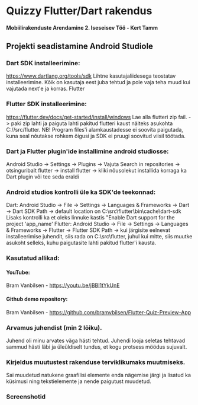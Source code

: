 # Quizzy Flutter/Dart rakendus

#### Mobiilirakenduste Arendamine 2. Iseseisev Töö - Kert Tamm

## Projekti seadistamine Android Studiole

### Dart SDK installeerimine:
https://www.dartlang.org/tools/sdk
Lihtne kasutajaliidesega teostatav installeerimine. Kõik on kasutaja eest juba tehtud ja pole vaja teha muud kui vajutada next'e ja korras.
Flutter

### Flutter SDK installeerimine:
https://flutter.dev/docs/get-started/install/windows
Lae alla flutteri zip fail. -> paki zip lahti ja paiguta lahti pakitud flutteri kaust näiteks asukohta C://src/flutter. 
NB! Program files'i alamkaustadesse ei soovita paigutada, kuna seal nõutakse rohkem õigusi ja SDK ei pruugi soovitud viisil töötada.

### Dart ja Flutter plugin'ide installimine android studiosse:
Android Studio -> Settings -> Plugins -> Vajuta Search in repositories -> otsinguribalt flutter -> install flutter -> kliki nõusolekut installida korraga ka Dart plugin või tee seda eraldi

### Android studios kontrolli üle ka SDK'de teekonnad:
Dart:
Android Studio -> File -> Settings -> Languages & Frameworks -> Dart -> Dart SDK Path -> default location on C:\src\flutter\bin\cache\dart-sdk
Lisaks kontrolli ka et oleks linnuke kastis "Enable Dart support for the project 'app_name'
Flutter:
Android Studio -> File -> Settings -> Languages & Frameworks -> Flutter -> Flutter SDK Path -> kui järgisite eelnevat installeerimise juhendit, siis rada on C:\src\flutter, juhul kui mitte, siis muutke asukoht selleks, kuhu paigutasite lahti pakitud flutter'i kausta.

### Kasutatud allikad: 

#### YouTube: 
Bram Vanbilsen - https://youtu.be/jBBl1tYkUnE

#### Github demo repository: 
Bram Vanbilsen - https://github.com/bramvbilsen/Flutter-Quiz-Preview-App

### Arvamus juhendist (min 2 lõiku).
Juhend oli minu arvates väga hästi tehtud. Juhendi looja seletas tehtavad sammud hästi läbi ja üleüldiselt tundus, et kogu protsess möödus sujuvalt.

### Kirjeldus muutustest rakenduse terviklikumaks muutmiseks.
Sai muudetud natukene graafilisi elemente enda nägemise järgi ja lisatud ka küsimusi ning tekstielemente ja nende paigutust muudetud.

### Screenshotid
